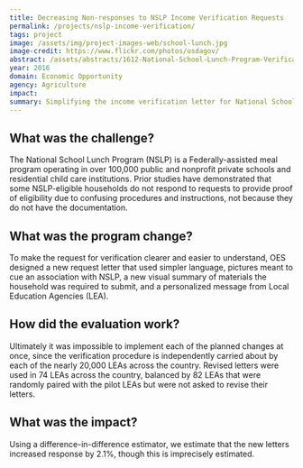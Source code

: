 ```yaml
---
title: Decreasing Non-responses to NSLP Income Verification Requests
permalink: /projects/nslp-income-verification/
tags: project
image: /assets/img/project-images-web/school-lunch.jpg
image-credit: https://www.flickr.com/photos/usdagov/
abstract: /assets/abstracts/1612-National-School-Lunch-Program-Verification.pdf
year: 2016
domain: Economic Opportunity
agency: Agriculture
impact:
summary: Simplifying the income verification letter for National School Lunch Program recipients increased response rate by 2.1%.
---
```

## What was the challenge?

The National School Lunch Program (NSLP) is a Federally-assisted meal program operating in over 100,000 public and nonprofit private schools and residential child care institutions. Prior studies have demonstrated that some NSLP-eligible households do not respond to requests to provide proof of eligibility due to confusing procedures and instructions, not because they do not have the documentation.

## What was the program change?

To make the request for verification clearer and easier to understand, OES designed a new request letter that used simpler language, pictures meant to cue an association with NSLP, a new visual summary of materials the household was required to submit, and a personalized message from Local Education Agencies (LEA).

## How did the evaluation work?

Ultimately it was impossible to implement each of the planned changes at once, since the verification procedure is independently carried about by each of the nearly 20,000 LEAs across the country. Revised letters were used in 74 LEAs across the country, balanced by 82 LEAs that were randomly paired with the pilot LEAs but were not asked to revise their letters.

## What was the impact?

Using a difference-in-difference estimator, we estimate that the new letters increased response by 2.1%, though this is imprecisely estimated.
